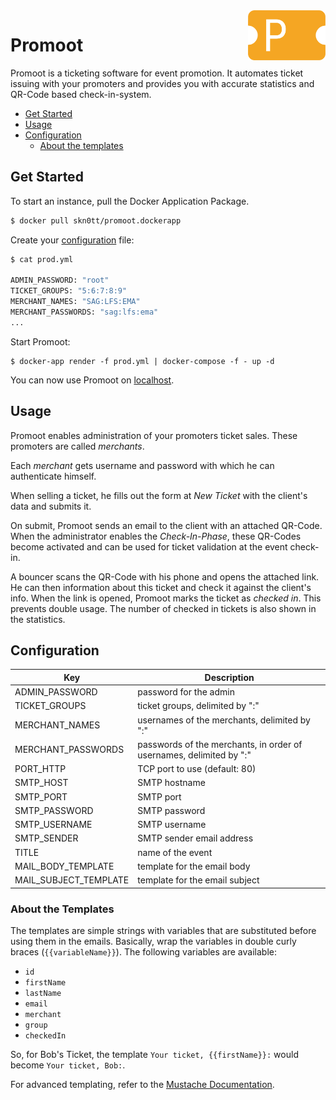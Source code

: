 <img src="./doc/Logo.png" alt="Logo" align="right" height="80" />

# Promoot

Promoot is a ticketing software for event promotion.
It automates ticket issuing with your promoters and provides you with accurate statistics and QR-Code based check-in-system.

- [Get Started](#get-started)
- [Usage](#usage)
- [Configuration](#configuration)
  - [About the templates](#about-the-templates)

## Get Started

To start an instance, pull the Docker Application Package.

```sh
$ docker pull skn0tt/promoot.dockerapp
```

Create your [configuration](#configuration) file:

```sh
$ cat prod.yml

ADMIN_PASSWORD: "root"
TICKET_GROUPS: "5:6:7:8:9"
MERCHANT_NAMES: "SAG:LFS:EMA"
MERCHANT_PASSWORDS: "sag:lfs:ema"
...
```

Start Promoot:

```
$ docker-app render -f prod.yml | docker-compose -f - up -d
```

You can now use Promoot on [localhost](http://localhost).

## Usage

Promoot enables administration of your promoters ticket sales.
These promoters are called *merchants*.

Each *merchant* gets username and password with which he can authenticate himself.

When selling a ticket, he fills out the form at *New Ticket* with the client's data and submits it.

On submit, Promoot sends an email to the client with an attached QR-Code.
When the administrator enables the *Check-In-Phase*, these QR-Codes become activated and can be used for ticket validation at the event check-in.

A bouncer scans the QR-Code with his phone and opens the attached link.
He can then information about this ticket and check it against the client's info.
When the link is opened, Promoot marks the ticket as *checked in*.
This prevents double usage.
The number of checked in tickets is also shown in the statistics.

## Configuration

| Key                   | Description                                                         |
|-----------------------|---------------------------------------------------------------------|
| ADMIN_PASSWORD        | password for the admin                                              |
| TICKET_GROUPS         | ticket groups, delimited by ":"                                     |
| MERCHANT_NAMES        | usernames of the merchants, delimited by ":"                        |
| MERCHANT_PASSWORDS    | passwords of the merchants, in order of usernames, delimited by ":" |
| PORT_HTTP             | TCP port to use (default: 80)                                       |
| SMTP_HOST             | SMTP hostname                                                       |
| SMTP_PORT             | SMTP port                                                           |
| SMTP_PASSWORD         | SMTP password                                                       |
| SMTP_USERNAME         | SMTP username                                                       |
| SMTP_SENDER           | SMTP sender email address                                           |
| TITLE                 | name of the event                                                   |
| MAIL_BODY_TEMPLATE    | template for the email body                                         |
| MAIL_SUBJECT_TEMPLATE | template for the email subject                                      |

### About the Templates

The templates are simple strings with variables that are substituted before using them in the emails.
Basically, wrap the variables in double curly braces (`{{variableName}}`).
The following variables are available:

- `id`
- `firstName`
- `lastName`
- `email`
- `merchant`
- `group`
- `checkedIn`

So, for Bob's Ticket, the template `Your ticket, {{firstName}}:` would become `Your ticket, Bob:`.

For advanced templating, refer to the [Mustache Documentation](https://github.com/janl/mustache.js).
